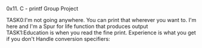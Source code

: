 0x11. C - printf Group Project

TASK0:I'm not going anywhere. You can print that wherever you want to. I'm here and I'm a Spur for life
	function that produces output  
TASK1:Education is when you read the fine print. Experience is what you get if you don't
	Handle conversion specifiers:
	